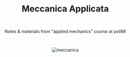 <div align="center">

# Meccanica Applicata

<br>

Notes & materials from "applied mechanics" course at poliMI

<br>

![meccanica](https://user-images.githubusercontent.com/55017307/133036592-bec4dde2-e0a0-4423-93e8-963ce4c3ee6f.jpg)

</div>